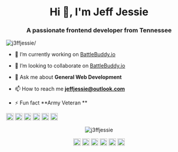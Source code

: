 <h1 align="center">Hi 👋, I'm Jeff Jessie</h1>
<h3 align="center">A passionate frontend developer from Tennessee</h3>
<p align="left"> <img src=https://komarev.com/ghpvc/?username=j3ffjessie alt=j3ffjessie/> </p>

- 🔭 I’m currently working on [BattleBuddy.io](https://github.com/J3ffJessie/BattleBuddy.io)

- 👯 I’m looking to collaborate on [BattleBuddy.io](https://github.com/J3ffJessie/BattleBuddy.io)

- 💬 Ask me about **General Web Development**

- 📫 How to reach me **jeffjessie@outlook.com**

- ⚡ Fun fact **Army Veteran **

<p align="left"><img src=https://konpa.github.io/devicon/devicon.git/icons/amazonwebservices/amazonwebservices-original-wordmark.svg alt=amazonwebservices width="20" height="20"/> <img src=https://konpa.github.io/devicon/devicon.git/icons/css3/css3-original-wordmark.svg alt=css3 width="20" height="20"/> <img src=https://konpa.github.io/devicon/devicon.git/icons/html5/html5-original-wordmark.svg alt=html5 width="20" height="20"/> <img src=https://konpa.github.io/devicon/devicon.git/icons/javascript/javascript-original.svg alt=javascript width="20" height="20"/> <img src=https://konpa.github.io/devicon/devicon.git/icons/mongodb/mongodb-original-wordmark.svg alt=mongodb width="20" height="20"/> <img src=https://konpa.github.io/devicon/devicon.git/icons/nodejs/nodejs-original-wordmark.svg alt=nodejs width="20" height="20"/></p><p align="center"> <img src=https://github-readme-stats.vercel.app/api?username=j3ffjessie&show_icons=true alt=j3ffjessie /> </p>

<p align="center"> 
<a href=https://codepen.io/j3ffjessie target="blank"><img align="center" src=https://cdn.jsdelivr.net/npm/simple-icons@3.0.1/icons/codepen.svg alt="j3ffjessie" height="20" width="20" /></a>
<a href=https://dev.to/j3ffjessie target="blank"><img align="center" src=https://cdn.jsdelivr.net/npm/simple-icons@3.0.1/icons/dev-dot-to.svg alt="j3ffjessie" height="20" width="20" /></a>
<a href=https://twitter.com/j3ffjessie target="blank"><img align="center" src=https://cdn.jsdelivr.net/npm/simple-icons@3.0.1/icons/twitter.svg alt="j3ffjessie" height="20" width="20" /></a>
<a href=https://linkedin.com/in/jeffjessie target="blank"><img align="center" src=https://cdn.jsdelivr.net/npm/simple-icons@3.0.1/icons/linkedin.svg alt="jeffjessie" height="20" width="20" /></a>
<a href=https://codesandbox.com/j3ffjessie target="blank"><img align="center" src=https://cdn.jsdelivr.net/npm/simple-icons@3.0.1/icons/codesandbox.svg alt="j3ffjessie" height="20" width="20" /></a>
<a href=https://instagram.com/j3ffjessie target="blank"><img align="center" src=https://cdn.jsdelivr.net/npm/simple-icons@3.0.1/icons/instagram.svg alt="j3ffjessie" height="20" width="20" /></a>
</p>
